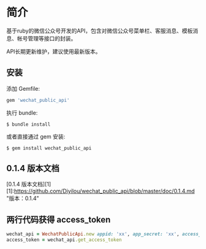 # 简介

基于ruby的微信公众号开发的API，包含对微信公众号菜单栏、客服消息、模板消息、帐号管理等接口的封装。

API长期更新维护，建议使用最新版本。

## 安装

添加 Gemfile:

```ruby
gem 'wechat_public_api'
```

执行 bundle:

    $ bundle install

或者直接通过 gem 安装:

    $ gem install wechat_public_api

## 0.1.4 版本文档

[0.1.4 版本文档][1]
[1]:https://github.com/Diyilou/wechat_public_api/blob/master/doc/0.1.4.md "版本：0.1.4"

## 两行代码获得 access_token

```ruby
wechat_api = WechatPublicApi.new appid: 'xx', app_secret: 'xx', access_token_cache: true
access_token = wechat_api.get_access_token
```
